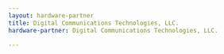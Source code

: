```yaml
---
layout: hardware-partner
title: Digital Communications Technologies, LLC.
hardware-partner: Digital Communications Technologies, LLC.

---
```





